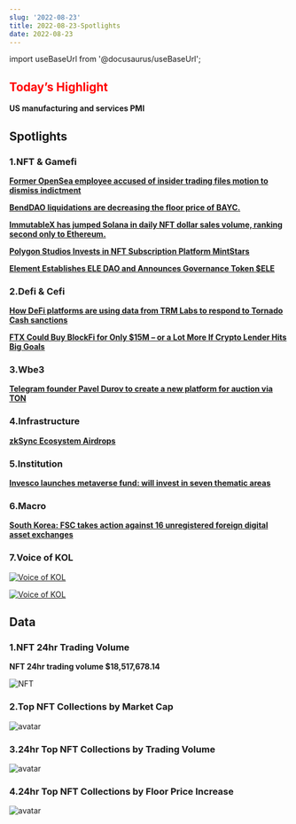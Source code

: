 ```yaml
---
slug: '2022-08-23'
title: 2022-08-23-Spotlights
date: 2022-08-23
---
```

import useBaseUrl from '@docusaurus/useBaseUrl';

## <font color='red'>Today’s Highlight</font> 
**US manufacturing and services PMI**


## Spotlights


### 1.NFT & Gamefi

[**Former OpenSea employee accused of insider trading files motion to dismiss indictment**](https://www.theblock.co/post/164825/former-opensea-employee-accused-of-insider-trading-files-motion-to-dismiss-indictment)


[**BendDAO liquidations are decreasing the floor price of BAYC.**](https://twitter.com/blockworksres/status/1561735265995018240)


[**ImmutableX has jumped Solana in daily NFT dollar sales volume, ranking second only to Ethereum.**](https://twitter.com/blockworksres/status/1560292557975801856)


[**Polygon Studios Invests in NFT Subscription Platform MintStars**](https://twitter.com/MintStarsReal/status/1560687606417051649)


[**Element Establishes ELE DAO and Announces Governance Token $ELE**](https://twitter.com/Element_Market/status/1561682705397567490)


### 2.Defi & Cefi

[**How DeFi platforms are using data from TRM Labs to respond to Tornado Cash sanctions**](https://www.trmlabs.com/post/how-defi-platforms-are-using-data-from-trm-labs-to-respond-to-tornado-cash-sanctions)


[**FTX Could Buy BlockFi for Only $15M – or a Lot More If Crypto Lender Hits Big Goals**]( https://www.coindesk.com/business/2022/08/22/ftx-could-buy-blockfi-for-only-15m-or-a-lot-more-if-crypto-lender-hits-big-goals/)




### 3.Wbe3

[**Telegram founder Pavel Durov to create a new platform for auction via TON**](https://t.me/durov/194)




### 4.Infrastructure

[**zkSync Ecosystem Airdrops**](https://twitter.com/TheDeFISaint/status/1560606601744039936)




### 5.Institution

[**Invesco launches metaverse fund: will invest in seven thematic areas**](https://www.investmentweek.co.uk/news/4055057/invesco-launches-metaverse-fund)




### 6.Macro

[**South Korea: FSC takes action against 16 unregistered foreign digital asset exchanges**](https://coingeek.com/south-korea-fsc-takes-action-against-16-unregistered-foreign-digital-asset-exchanges/)



### 7.Voice of KOL

[![Voice of KOL](https://www.notion.so/image/https%3A%2F%2Fs3-us-west-2.amazonaws.com%2Fsecure.notion-static.com%2Fece04c8a-89c1-4646-a1ce-1f9798694dbf%2FUntitled.png?table=block&id=92b80b09-e6e0-4fcb-a836-80949c040de2&spaceId=41114628-025a-49e8-b106-29a10cf50898&width=2000&userId=45751792-88bf-4e22-94dd-e59ac363f1e2&cache=v2)](https://twitter.com/MessariCrypto/status/1560265309507899392)

[![Voice of KOL](https://www.notion.so/image/https%3A%2F%2Fs3-us-west-2.amazonaws.com%2Fsecure.notion-static.com%2F59f53fc0-6ecd-4ee8-9807-dcf48ebc1993%2FUntitled.png?table=block&id=35c91ae5-e739-4fbe-ad5a-fc5e7d1f15f7&spaceId=41114628-025a-49e8-b106-29a10cf50898&width=2000&userId=45751792-88bf-4e22-94dd-e59ac363f1e2&cache=v2)](https://twitter.com/TheCryptoLark/status/1561890924250013696?s=20&t=6wKZk84i3f7KF8oO681I8Q)




## Data


### 1.NFT 24hr Trading Volume

**NFT 24hr trading volume $18,517,678.14**

![NFT](https://www.notion.so/image/https%3A%2F%2Fs3-us-west-2.amazonaws.com%2Fsecure.notion-static.com%2F68dc9f6f-71ef-48f5-8433-053ce80692c6%2FUntitled.png?table=block&id=431631f7-1b0d-4a64-a2ef-ac19d2e545e0&spaceId=41114628-025a-49e8-b106-29a10cf50898&width=2000&userId=45751792-88bf-4e22-94dd-e59ac363f1e2&cache=v2)



### 2.Top NFT Collections by Market Cap

![avatar](https://www.notion.so/image/https%3A%2F%2Fs3-us-west-2.amazonaws.com%2Fsecure.notion-static.com%2F07ddce28-b9a2-4964-a1c4-c3706d3f3fd7%2FUntitled.png?table=block&id=d807df67-df92-473a-b102-3716cc75208f&spaceId=41114628-025a-49e8-b106-29a10cf50898&width=2000&userId=45751792-88bf-4e22-94dd-e59ac363f1e2&cache=v2)



### 3.24hr Top NFT Collections by Trading Volume

![avatar](https://www.notion.so/image/https%3A%2F%2Fs3-us-west-2.amazonaws.com%2Fsecure.notion-static.com%2Fdd5078ae-cdf2-45e1-a182-9a51a3e570a6%2FUntitled.png?table=block&id=9627de03-cb3a-4323-93df-c33c0611e5b5&spaceId=41114628-025a-49e8-b106-29a10cf50898&width=2000&userId=45751792-88bf-4e22-94dd-e59ac363f1e2&cache=v2)



### 4.24hr Top NFT Collections by Floor Price Increase

![avatar](https://www.notion.so/image/https%3A%2F%2Fs3-us-west-2.amazonaws.com%2Fsecure.notion-static.com%2F71d34672-d758-47e0-904b-a098a5ea72e9%2FUntitled.png?table=block&id=454b89cc-1534-4bff-8053-d3d356ff8f5e&spaceId=41114628-025a-49e8-b106-29a10cf50898&width=2000&userId=45751792-88bf-4e22-94dd-e59ac363f1e2&cache=v2)